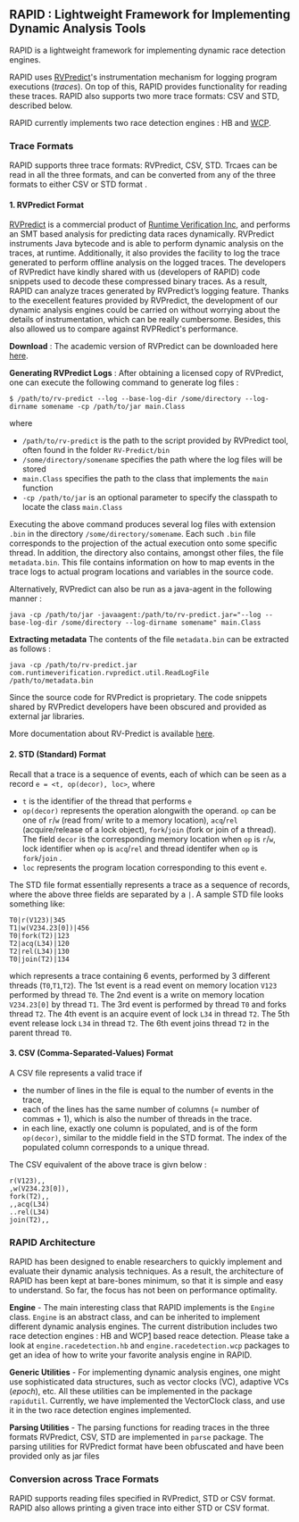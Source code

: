 ## RAPID : Lightweight Framework for Implementing Dynamic Analysis Tools

RAPID is a lightweight framework for implementing dynamic race detection engines.

RAPID uses [RVPredict][2]'s instrumentation
mechanism for logging program executions (_traces_). On top of this, RAPID provides functionality for reading these traces. RAPID also supports two more trace formats: CSV and STD, described below.

RAPID currently implements two race detection engines : HB and [WCP][1].

### Trace Formats

RAPID supports three trace formats: RVPredict, CSV, STD. Trcaes can be read in all the three formats, and can be converted from any of the three formats to either CSV or STD format .

#### 1. RVPredict Format
[RVPredict][2] is a commercial product of [Runtime Verification Inc][3], and performs an SMT based analysis for predicting data races dynamically. RVPredict instruments Java bytecode and is able to perform dynamic analysis on the traces, at runtime. Additionally, it also provides the facility to log the trace generated to perform offline analysis on the logged traces. The developers of RVPredict have kindly shared with us (developers of RAPID) code snippets used to decode these compressed binary traces. As a result,
RAPID can analyze traces generated by RVPredict’s logging feature.
Thanks to the execellent features provided by RVPredict, the development of our dynamic analysis engines could be carried on without worrying about the details of instrumentation, which can be really cumbersome. Besides, this also allowed us to compare against RVPRedict's performance.

**Download** : The academic version of RVPredict can be downloaded here [here](https://runtimeverification.com/predict/download/?v=1.8.4).

**Generating RVPredict Logs** : After obtaining a licensed copy of RVPredict, one can execute the following command to generate log files :

```
$ /path/to/rv-predict --log --base-log-dir /some/directory --log-dirname somename -cp /path/to/jar main.Class
```
where 
* `/path/to/rv-predict` is the path to the script provided by RVPredict tool, often found in the folder `RV-Predict/bin`
* `/some/directory/somename` specifies the path where the log files will be stored
* `main.Class` specifies the path to the class that implements the `main` function
* `-cp /path/to/jar` is an optional parameter to specify the classpath to locate the class `main.Class`

Executing the above command produces several log files with extension `.bin` in the directory `/some/directory/somename`. Each such `.bin` file corresponds to the projection of the actual execution onto some specific thread. In addition, the directory also contains, amongst other files, the file `metadata.bin`. This file contains information on how to map events in the trace logs to actual program locations and variables in the source code.

Alternatively, RVPredict can also be run as a java-agent in the following manner :
```
java -cp /path/to/jar -javaagent:/path/to/rv-predict.jar="--log --base-log-dir /some/directory --log-dirname somename" main.Class
```

**Extracting metadata**
The contents of the file `metadata.bin` can be extracted as follows :
```
java -cp /path/to/rv-predict.jar com.runtimeverification.rvpredict.util.ReadLogFile /path/to/metadata.bin
```

Since the source code for RVPredict is proprietary. The code snippets shared by RVPredict developers have been obscured and provided as external jar libraries.

More documentation about RV-Predict is available [here][4].

#### 2. STD (Standard) Format

Recall that a trace is a sequence of events, each of which can be seen as a record `e = <t, op(decor), loc>`, where 
* `t` is the identifier of the thread that performs `e`
* `op(decor)` represents the operation alongwith the operand. `op` can be one of `r`/`w` (read from/ write to a memory location), `acq`/`rel` (acquire/release of a lock object), `fork`/`join` (fork or join of a thread). The field `decor` is the corresponding memory location when `op` is `r`/`w`, lock identifier when `op` is `acq`/`rel` and thread identifer when `op` is `fork`/`join` .
* `loc` represents the program location corresponding to this event `e`.

The STD file format essentially represents a trace as a sequence of records, where the above three fields are separated by a `|`. A sample STD file looks something like:
```
T0|r(V123)|345
T1|w(V234.23[0])|456
T0|fork(T2)|123
T2|acq(L34)|120
T2|rel(L34)|130
T0|join(T2)|134

```
which represents a trace containing 6 events, performed by 3 different threads (`T0`,`T1`,`T2`). The 1st event is a read event on memory location `V123` performed by thread `T0`. The 2nd event is a write on memory location `V234.23[0]` by thread `T1`.
The 3rd event is performed by thread `T0` and forks thread `T2`.
The 4th event is an acquire event of lock `L34` in thread `T2`.
The 5th event release lock `L34` in thread `T2`.
The 6th event joins thread `T2` in the parent thread `T0`.

#### 3. CSV (Comma-Separated-Values) Format

A CSV file represents a valid trace if
* the number of lines in the file is equal to the number of events in the trace,
* each of the lines has the same number of columns (= number of commas + 1), which is also the number of threads in the trace.
* in each line, exactly one column is populated, and is of the form `op(decor)`, similar to the middle field in the STD format. The index of the populated column corresponds to a unique thread.

The CSV equivalent of the above trace is givn below :
```
r(V123),,
,w(V234.23[0]),
fork(T2),,
,,acq(L34)
..rel(L34)
join(T2),,
```

### RAPID Architecture

RAPID has been designed to enable researchers to quickly implement and evaluate their dynamic analysis techniques. As a result, the architecture of RAPID has been kept at bare-bones minimum, so that it is simple and easy to understand.
So far, the focus has not been on performance optimality.

**Engine** - The main interesting class that RAPID implements is the `Engine` class.
`Engine` is an abstract class, and can be inherited to implement different dynamic analysis engines. The current distribution includes two race detection engines : HB and WCP[1] based reace detection. Please take a look at `engine.racedetection.hb` and `engine.racedetection.wcp` packages to get an idea of how to write your favorite analysis engine in RAPID.

**Generic Utilities** - For implementing dynamic analysis engines, one might use sophisticated data structures, such as vector clocks (VC), adaptive VCs (_epoch_), etc. All these utilities can be implemented in the package `rapidutil`. Currently, we have implemented the VectorClock class, and use it in the two race detection engines implemented.

**Parsing Utilities** - The parsing functions for reading traces in the three formats RVPredict, CSV, STD are implemented in `parse` package. The parsing utilities for RVPredict format have been obfuscated and have been provided only as jar files


### Conversion across Trace Formats

RAPID supports reading files specified in RVPredict, STD or CSV format. RAPID also allows printing a given trace into either STD or CSV format.

[1]: https://dl.acm.org/citation.cfm?id=3062374
[2]: https://runtimeverification.com/predict/
[3]: https://runtimeverification.com/
[4]: https://runtimeverification.com/predict/1.8.3/docs/